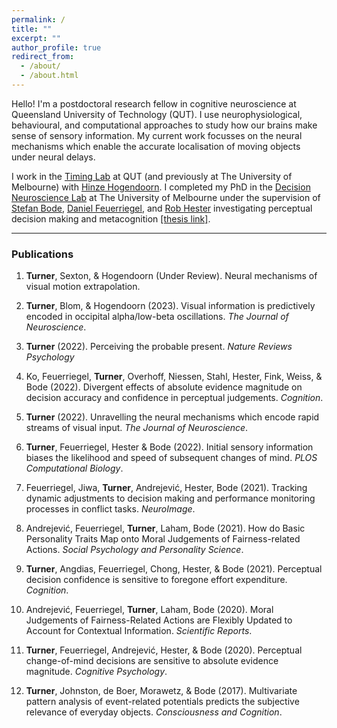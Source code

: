```yaml
---
permalink: /
title: ""
excerpt: ""
author_profile: true
redirect_from:
  - /about/
  - /about.html
---
```


Hello! I'm a postdoctoral research fellow in cognitive neuroscience at Queensland University of Technology (QUT). I use neurophysiological, behavioural, and computational approaches to study how our brains make sense of sensory information. My current work focusses on the neural mechanisms which enable the accurate localisation of moving objects under neural delays. 

I work in the [Timing Lab](https://research.qut.edu.au/timinglab/) at QUT (and previously at The University of Melbourne) with [Hinze Hogendoorn](https://scholar.google.com/citations?user=uOh2Ik0AAAAJ&hl=en&inst=4522501446918153378&oi=ao). I completed my PhD in the [Decision Neuroscience Lab](https://dlab.unimelb.edu.au/) at The University of Melbourne under the supervision of [Stefan Bode](https://scholar.google.com/citations?user=nPX76iMAAAAJ&hl=en&oi=ao), [Daniel Feuerriegel](https://scholar.google.com.au/citations?user=XPrVRCoAAAAJ&hl=en), and [Rob Hester](https://scholar.google.com/citations?hl=en&user=vma8HZ0AAAAJ) investigating perceptual decision making and metacognition [[thesis link]](https://minerva-access.unimelb.edu.au/items/56694251-238a-5089-bd49-ca110b040865).

___

### Publications

1. **Turner**, Sexton, & Hogendoorn (Under Review). Neural mechanisms of visual motion extrapolation. 

2. **Turner**, Blom, & Hogendoorn (2023). Visual information is predictively encoded in occipital alpha/low-beta oscillations. *The Journal of Neuroscience*. <a href="../files/Turner_et_al_2023_R2.pdf"><i class="fas fa-file-pdf"></i></a> <a href="https://www.jneurosci.org/content/early/2023/06/20/JNEUROSCI.0135-23.2023"><i class="fas fa-link"></i></a> <a href="https://osf.io/x8n9p/"><i class="fas fa-code"></i></a> 

3. **Turner** (2022). Perceiving the probable present. *Nature Reviews Psychology*  <a href="https://rdcu.be/cZkFo"><i class="fas fa-file-pdf"></i></a> <a href="https://www.nature.com/articles/s44159-022-00137-w"><i class="fas fa-link"></i></a> 

4. Ko, Feuerriegel, **Turner**, Overhoff, Niessen, Stahl, Hester, Fink, Weiss, & Bode (2022). Divergent effects of absolute evidence magnitude on decision accuracy and confidence in perceptual judgements. *Cognition*. <a href="../files/Ko_et_al_2022.pdf"><i class="fas fa-file-pdf"></i></a> <a href="https://www.sciencedirect.com/science/article/pii/S0010027722001135?dgcid=coauthor"><i class="fas fa-link"></i></a> <a href="https://osf.io/r8vfx/"><i class="fas fa-code"></i></a> 

5. **Turner** (2022). Unravelling the neural mechanisms which encode rapid streams of visual input. *The Journal of Neuroscience*. <a href="../files/Turner_2022.pdf"><i class="fas fa-file-pdf"></i></a> <a href="https://www.jneurosci.org/content/42/7/1170"><i class="fas fa-link"></i></a> 

6. **Turner**, Feuerriegel, Hester & Bode (2022). Initial sensory information biases the likelihood and speed of subsequent changes of mind. *PLOS Computational Biology*. <a href="../files/Turner_et_al_2022.pdf"><i class="fas fa-file-pdf"></i></a> <a href="https://journals.plos.org/ploscompbiol/article?id=10.1371/journal.pcbi.1009738"><i class="fas fa-link"></i></a> <a href="https://osf.io/a6u4n/"><i class="fas fa-code"></i></a> 

7. Feuerriegel, Jiwa, **Turner**, Andrejević, Hester, Bode (2021). Tracking dynamic adjustments to decision making and performance monitoring processes in conflict tasks. *NeuroImage*. <a href="../files/Feuerriegel_et_al_2021.pdf"><i class="fas fa-file-pdf"></i></a> <a href="https://www.sciencedirect.com/science/article/pii/S1053811921005413"><i class="fas fa-link"></i></a> <a href="https://osf.io/eucqf/"><i class="fas fa-code"></i></a>

8. Andrejević, Feuerriegel, **Turner**, Laham, Bode (2021). How do Basic Personality Traits Map onto Moral Judgements of Fairness-related Actions. *Social Psychology and Personality Science*. <a href="../files/Andrejevic_et_al_2021.pdf"><i class="fas fa-file-pdf"></i></a> <a href="https://journals.sagepub.com/doi/abs/10.1177/19485506211038295"><i class="fas fa-link"></i></a> <a href="https://t.co/LLbTuAhtNc"><i class="fas fa-code"></i></a>

9. **Turner**, Angdias, Feuerriegel, Chong, Hester, & Bode (2021). Perceptual decision confidence is sensitive to foregone effort expenditure. *Cognition*. <a href="../files/Turner_et_al_2021.pdf"><i class="fas fa-file-pdf"></i></a> <a href="https://www.sciencedirect.com/science/article/pii/S0010027720303449"><i class="fas fa-link"></i></a> <a href="https://osf.io/cg74z/"><i class="fas fa-code"></i></a>

10. Andrejević, Feuerriegel, **Turner**, Laham, Bode (2020). Moral Judgements of Fairness-Related Actions are Flexibly Updated to Account for Contextual Information. *Scientific Reports*. <a href="../files/Andrejevic_et_al_2020.pdf"><i class="fas fa-file-pdf"></i></a> <a href="https://www.nature.com/articles/s41598-020-74975-0"><i class="fas fa-link"></i></a> <a href="https://osf.io/xcbuh/"><i class="fas fa-code"></i></a>

11. **Turner**, Feuerriegel, Andrejević, Hester, & Bode (2020). Perceptual change-of-mind decisions are sensitive to absolute evidence magnitude. *Cognitive Psychology*. <a href="../files/Turner_et_al_2020.pdf"><i class="fas fa-file-pdf"></i></a> <a href="https://www.sciencedirect.com/science/article/pii/S0010028520300876"><i class="fas fa-link"></i></a> <a href="https://osf.io/sr58p/"><i class="fas fa-code"></i></a>

12. **Turner**, Johnston, de Boer, Morawetz, & Bode (2017). Multivariate pattern analysis of event-related potentials predicts the subjective relevance of everyday objects. *Consciousness and Cognition*. <a href="../files/Turner_et_al_2017.pdf"><i class="fas fa-file-pdf"></i></a> <a href="https://www.sciencedirect.com/science/article/pii/S1053810017300417"><i class="fas fa-link"></i></a> 